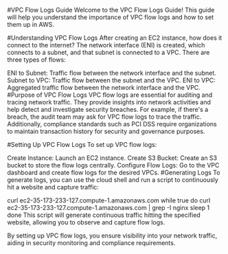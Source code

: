 #VPC Flow Logs Guide
Welcome to the VPC Flow Logs Guide! This guide will help you understand the importance of VPC flow logs and how to set them up in AWS.

#Understanding VPC Flow Logs
After creating an EC2 instance, how does it connect to the internet? The network interface (ENI) is created, which connects to a subnet, and that subnet is connected to a VPC. There are three types of flows:

ENI to Subnet: Traffic flow between the network interface and the subnet.
Subnet to VPC: Traffic flow between the subnet and the VPC.
ENI to VPC: Aggregated traffic flow between the network interface and the VPC.
#Purpose of VPC Flow Logs
VPC flow logs are essential for auditing and tracing network traffic. They provide insights into network activities and help detect and investigate security breaches. For example, if there's a breach, the audit team may ask for VPC flow logs to trace the traffic. Additionally, compliance standards such as PCI DSS require organizations to maintain transaction history for security and governance purposes.

#Setting Up VPC Flow Logs
To set up VPC flow logs:

Create Instance: Launch an EC2 instance.
Create S3 Bucket: Create an S3 bucket to store the flow logs centrally.
Configure Flow Logs: Go to the VPC dashboard and create flow logs for the desired VPCs.
#Generating Logs
To generate logs, you can use the cloud shell and run a script to continuously hit a website and capture traffic:

curl ec2-35-173-233-127.compute-1.amazonaws.com
while true
do
  curl ec2-35-173-233-127.compute-1.amazonaws.com | grep -I nginx
  sleep 1
done
This script will generate continuous traffic hitting the specified website, allowing you to observe and capture flow logs.

By setting up VPC flow logs, you ensure visibility into your network traffic, aiding in security monitoring and compliance requirements.
